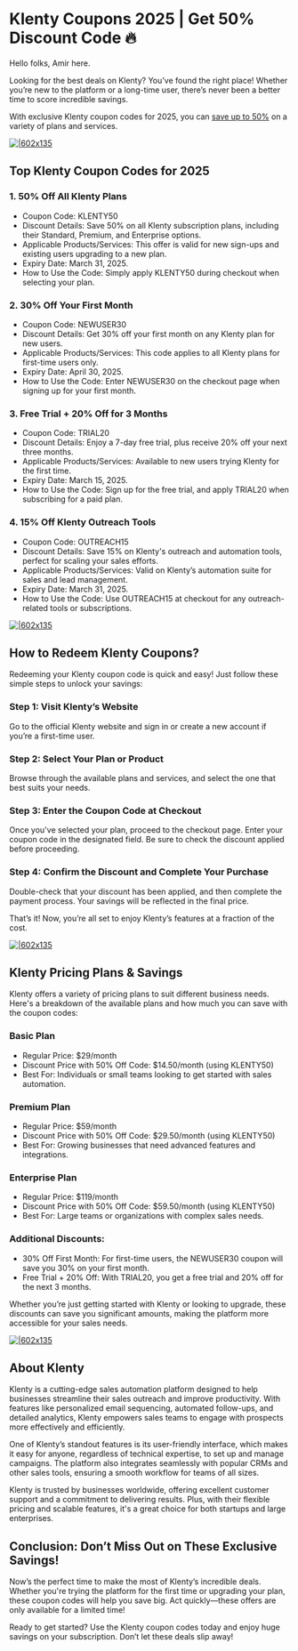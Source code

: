 # Klenty Coupons 2025 | Get 50% Discount Code 🔥

Hello folks, Amir here.

Looking for the best deals on Klenty? You’ve found the right place! Whether you’re new to the platform or a long-time user, there’s never been a better time to score incredible savings.

With exclusive Klenty coupon codes for 2025, you can [save up to 50%](http://klenty.com?fpr=shadow) on a variety of plans and services.

[![|602x135](https://lh7-rt.googleusercontent.com/docsz/AD_4nXcmhn31hX6OUPTonPgWcXntpaA9lZwUc0B5LqJb5vYzCLwy0VZ6V2sPRb_LZejTYJ8nnka3voBq_npzcZ5XLSBGPdHu22dAOBdlbhpLUexjQV4oV4If6_-OAd8du8VghPp0ILtS?key=aRh0XGk4RWRjSOQKww2qBBYK)](http://klenty.com?fpr=shadow)

## Top Klenty Coupon Codes for 2025

### 1. 50% Off All Klenty Plans

* Coupon Code: KLENTY50
* Discount Details: Save 50% on all Klenty subscription plans, including their Standard, Premium, and Enterprise options.
* Applicable Products/Services: This offer is valid for new sign-ups and existing users upgrading to a new plan.
* Expiry Date: March 31, 2025.
* How to Use the Code: Simply apply KLENTY50 during checkout when selecting your plan.

### 2. 30% Off Your First Month

* Coupon Code: NEWUSER30
* Discount Details: Get 30% off your first month on any Klenty plan for new users.
* Applicable Products/Services: This code applies to all Klenty plans for first-time users only.
* Expiry Date: April 30, 2025.
* How to Use the Code: Enter NEWUSER30 on the checkout page when signing up for your first month.

### 3. Free Trial + 20% Off for 3 Months

* Coupon Code: TRIAL20
* Discount Details: Enjoy a 7-day free trial, plus receive 20% off your next three months.
* Applicable Products/Services: Available to new users trying Klenty for the first time.
* Expiry Date: March 15, 2025.
* How to Use the Code: Sign up for the free trial, and apply TRIAL20 when subscribing for a paid plan.

### 4. 15% Off Klenty Outreach Tools

* Coupon Code: OUTREACH15
* Discount Details: Save 15% on Klenty's outreach and automation tools, perfect for scaling your sales efforts.
* Applicable Products/Services: Valid on Klenty’s automation suite for sales and lead management.
* Expiry Date: March 31, 2025.
* How to Use the Code: Use OUTREACH15 at checkout for any outreach-related tools or subscriptions.

[![|602x135](https://lh7-rt.googleusercontent.com/docsz/AD_4nXeAw7SV-1s5inyjoJ33CM8RhFvafNDg8PAQjJYqVCBlmbXkp8QofN_KjTkX1iyUHGM_qkdFrS0hQ8q9RfNqyFevJmLR-cUqv0TvhBuAhuruH1zIuTYYp15USKrjiyov_t31Lqnu0w?key=aRh0XGk4RWRjSOQKww2qBBYK)](http://klenty.com?fpr=shadow)

## How to Redeem Klenty Coupons?

Redeeming your Klenty coupon code is quick and easy! Just follow these simple steps to unlock your savings:

### Step 1: Visit Klenty’s Website

Go to the official Klenty website and sign in or create a new account if you’re a first-time user.

### Step 2: Select Your Plan or Product

Browse through the available plans and services, and select the one that best suits your needs.

### Step 3: Enter the Coupon Code at Checkout

Once you've selected your plan, proceed to the checkout page. Enter your coupon code in the designated field. Be sure to check the discount applied before proceeding.

### Step 4: Confirm the Discount and Complete Your Purchase

Double-check that your discount has been applied, and then complete the payment process. Your savings will be reflected in the final price.

That’s it! Now, you’re all set to enjoy Klenty’s features at a fraction of the cost.

[![|602x135](https://lh7-rt.googleusercontent.com/docsz/AD_4nXcQf_DF8Xe8fDHQiVrrCFuPl6bADOrpGwpWWFq5JXCATMxAtp9vfEjQW2-FpPdGuAmrsSYLnjj4LSpIOJ2JcCMuq1tsr5fciku4hXbkxwrBKJMXxx3qdZMzuHxNawSsyiHrxqnw?key=aRh0XGk4RWRjSOQKww2qBBYK)](http://klenty.com?fpr=shadow)

## Klenty Pricing Plans & Savings

Klenty offers a variety of pricing plans to suit different business needs. Here's a breakdown of the available plans and how much you can save with the coupon codes:

### Basic Plan

* Regular Price: $29/month
* Discount Price with 50% Off Code: $14.50/month (using KLENTY50)
* Best For: Individuals or small teams looking to get started with sales automation.

### Premium Plan

* Regular Price: $59/month
* Discount Price with 50% Off Code: $29.50/month (using KLENTY50)
* Best For: Growing businesses that need advanced features and integrations.

### Enterprise Plan

* Regular Price: $119/month
* Discount Price with 50% Off Code: $59.50/month (using KLENTY50)
* Best For: Large teams or organizations with complex sales needs.

### Additional Discounts:

* 30% Off First Month: For first-time users, the NEWUSER30 coupon will save you 30% on your first month.
* Free Trial + 20% Off: With TRIAL20, you get a free trial and 20% off for the next 3 months.

Whether you’re just getting started with Klenty or looking to upgrade, these discounts can save you significant amounts, making the platform more accessible for your sales needs.

[![|602x135](https://lh7-rt.googleusercontent.com/docsz/AD_4nXeLmj9O0pO7aDDSlvaWIFRQ2svEe0slcd7BY2neRERVqkyGIOx7lofTov0L-7mn6vXT-h90e7DiraVgqP_ENRI7N2PhLyA17L-EupNoVUX56mvoTBUN3CoBGBATfzsWBgVEbdwWLw?key=aRh0XGk4RWRjSOQKww2qBBYK)](http://klenty.com?fpr=shadow)

## About Klenty

Klenty is a cutting-edge sales automation platform designed to help businesses streamline their sales outreach and improve productivity. With features like personalized email sequencing, automated follow-ups, and detailed analytics, Klenty empowers sales teams to engage with prospects more effectively and efficiently.

One of Klenty’s standout features is its user-friendly interface, which makes it easy for anyone, regardless of technical expertise, to set up and manage campaigns. The platform also integrates seamlessly with popular CRMs and other sales tools, ensuring a smooth workflow for teams of all sizes.

Klenty is trusted by businesses worldwide, offering excellent customer support and a commitment to delivering results. Plus, with their flexible pricing and scalable features, it's a great choice for both startups and large enterprises.

## Conclusion: Don’t Miss Out on These Exclusive Savings!

Now’s the perfect time to make the most of Klenty’s incredible deals. Whether you're trying the platform for the first time or upgrading your plan, these coupon codes will help you save big. Act quickly—these offers are only available for a limited time!

Ready to get started? Use the Klenty coupon codes today and enjoy huge savings on your subscription. Don’t let these deals slip away!
